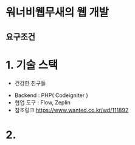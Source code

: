 # 워너비웹무새의 웹 개발
## 요구조건
# 1. 기술 스택
* 건강한 친구들
- Backend : PHP( Codeigniter )
- 협업 도구 : Flow, Zeplin
- 참조링크 https://www.wanted.co.kr/wd/111892

# 2. 
